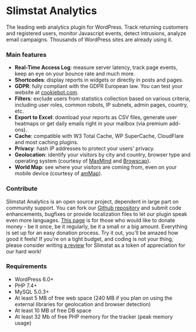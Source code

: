 # Slimstat Analytics #
The leading web analytics plugin for WordPress. Track returning customers and registered users, monitor Javascript events, detect intrusions, analyze email campaigns. Thousands of WordPress sites are already using it.

### Main features ###
* **Real-Time Access Log**: measure server latency, track page events, keep an eye on your bounce rate and much more.
* **Shortcodes**: display reports in widgets or directly in posts and pages.
* **GDPR**: fully compliant with the GDPR European law. You can test your website at [cookiebot.com](https://www.cookiebot.com/en/).
* **Filters**: exclude users from statistics collection based on various criteria, including user roles, common robots, IP subnets, admin pages, country, etc.
* **Export to Excel**: download your reports as CSV files, generate user heatmaps or get daily emails right in your mailbox (via premium add-ons).
* **Cache**: compatible with W3 Total Cache, WP SuperCache, CloudFlare and most caching plugins.
* **Privacy**: hash IP addresses to protect your users' privacy.
* **Geolocation**: identify your visitors by city and country, browser type and operating system (courtesy of [MaxMind](https://www.maxmind.com/) and [Browscap](https://browscap.org)).
* **World Map**: see where your visitors are coming from, even on your mobile device (courtesy of [amMap](https://www.ammap.com/)).

### Contribute ###
Slimstat Analytics is an open source project, dependent in large part on community support. You can fork our [Github repository](https://github.com/slimstat/wp-slimstat) and submit code enhancements, bugfixes or provide localization files to let our plugin speak even more languages. [This page](https://www.paypal.com/cgi-bin/webscr?cmd###_s-xclick&hosted_button_id###BNJR5EZNY3W38)
is for those who would like to donate money - be it once, be it regularly, be it a small or a big amount. Everything is set up for an easy donation process.
Try it out, you'll be amazed how good it feels! If you're on a tight budget, and coding is not your thing, please consider writing [a review](https://wordpress.org/support/plugin/wp-slimstat/reviews/#new-post) for Slimstat as a token of appreciation for our hard work!

### Requirements ###
* WordPress 6.0+
* PHP 7.4+
* MySQL 5.0.3+
* At least 5 MB of free web space (240 MB if you plan on using the external libraries for geolocation and browser detection)
* At least 10 MB of free DB space
* At least 32 Mb of free PHP memory for the tracker (peak memory usage)
